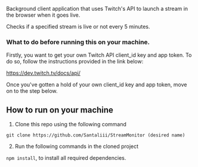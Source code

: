 Background client application that uses Twitch's API to launch a stream in the browser when it goes live.

Checks if a specified stream is live or not every 5 minutes.

### What to do before running this on your machine.

Firstly, you want to get your own Twitch API client_id key and app token. To do so, follow the instructions provided in the link below:

https://dev.twitch.tv/docs/api/

Once you've gotten a hold of your own client_id key and app token, move on to the step below.


## How to run on your machine

1. Clone this repo using the following command

`` git clone https://github.com/Santaliii/StreamMonitor (desired name) ``

2. Run the following commands in the cloned project

`` npm install ``, to install all required dependencies.


